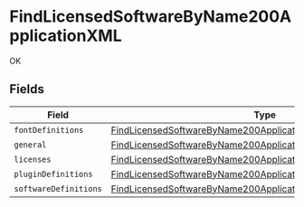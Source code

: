 # FindLicensedSoftwareByName200ApplicationXML

OK


## Fields

| Field                                                                                                                                                         | Type                                                                                                                                                          | Required                                                                                                                                                      | Description                                                                                                                                                   |
| ------------------------------------------------------------------------------------------------------------------------------------------------------------- | ------------------------------------------------------------------------------------------------------------------------------------------------------------- | ------------------------------------------------------------------------------------------------------------------------------------------------------------- | ------------------------------------------------------------------------------------------------------------------------------------------------------------- |
| `fontDefinitions`                                                                                                                                             | [FindLicensedSoftwareByName200ApplicationXMLFontDefinitions](../../models/operations/findlicensedsoftwarebyname200applicationxmlfontdefinitions.md)[]         | :heavy_minus_sign:                                                                                                                                            | N/A                                                                                                                                                           |
| `general`                                                                                                                                                     | [FindLicensedSoftwareByName200ApplicationXMLGeneral](../../models/operations/findlicensedsoftwarebyname200applicationxmlgeneral.md)                           | :heavy_minus_sign:                                                                                                                                            | N/A                                                                                                                                                           |
| `licenses`                                                                                                                                                    | [FindLicensedSoftwareByName200ApplicationXMLLicenses](../../models/operations/findlicensedsoftwarebyname200applicationxmllicenses.md)[]                       | :heavy_minus_sign:                                                                                                                                            | N/A                                                                                                                                                           |
| `pluginDefinitions`                                                                                                                                           | [FindLicensedSoftwareByName200ApplicationXMLPluginDefinitions](../../models/operations/findlicensedsoftwarebyname200applicationxmlplugindefinitions.md)[]     | :heavy_minus_sign:                                                                                                                                            | N/A                                                                                                                                                           |
| `softwareDefinitions`                                                                                                                                         | [FindLicensedSoftwareByName200ApplicationXMLSoftwareDefinitions](../../models/operations/findlicensedsoftwarebyname200applicationxmlsoftwaredefinitions.md)[] | :heavy_minus_sign:                                                                                                                                            | N/A                                                                                                                                                           |